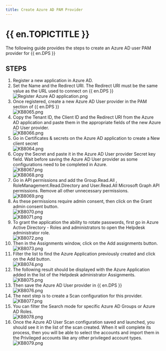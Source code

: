 ```yaml
---
title: Create Azure AD PAM Provider
---
```

# {{ en.TOPICTITLE }}
The following guide provides the steps to create an Azure AD user PAM provider for {{ en.DPS }}
## STEPS
1. Register a new application in Azure AD.
1. Set the Name and the Redirect URI. The Redirect URI must be the same value as the URL used to connect on {{ en.DPS }}  
![Register Azure AD application.png](/img/en/kb/kb8063.png)
1. Once registered, create a new Azure AD User provider in the PAM section of {{ en.DPS }}  
![KB8065.png](/img/en/kb/KB8065.png)
1. Copy the Tenant ID, the Client ID and the Redirect URI from the Azure AD application and paste them in the appropriate fields of the new Azure AD User provider.  
![KB8066.png](/img/en/kb/KB8066.png)
1. Go in Certificates &amp; secrets on the Azure AD application to create a New client secret  
![KB8064.png](/img/en/kb/KB8064.png)
1. Copy the Secret and paste it in the Azure AD User provider Secret key field. Wait before saving the Azure AD User provider as some configurations need to be completed in Azure.  
![KB8067.png](/img/en/kb/KB8067.png)  
![KB8068.png](/img/en/kb/KB8068.png)
1. Go in API permissions and add the Group.Read.All , RoleManagement.Read.Directory and User.Read.All Microsoft Graph API permissions. Remove all other unnecessary permissions.  
![KB8069.png](/img/en/kb/KB8069.png)
1. As these permissions require admin consent, then click on the Grant admin consent button.  
![KB8070.png](/img/en/kb/KB8070.png)  
![KB8071.png](/img/en/kb/KB8071.png)
1. To grant the application the ability to rotate passwords, first go in Azure Active Directory - Roles and administrators to open the Helpdesk administrator role.  
![KB8072.png](/img/en/kb/KB8072.png)
1. Then in the Assignments window, click on the Add assignments button.  
![KB8073.png](/img/en/kb/KB8073.png)
1. Filter the list to find the Azure Application previously created and click on the Add button.  
![KB8074.png](/img/en/kb/KB8074.png)
1. The following result should be displayed with the Azure Application added in the list of the Helpdesk administrator Assignments.  
![KB8075.png](/img/en/kb/KB8075.png)
1. Then save the Azure AD User provider in {{ en.DPS }}  
![KB8076.png](/img/en/kb/KB8076.png)
1. The next step is to create a Scan configuration for this provider.  
![KB8077.png](/img/en/kb/KB8077.png)
1. You can filter the Search mode for specific Azure AD Groups or Azure AD Roles.  
![KB8078.png](/img/en/kb/KB8078.png)
1. Once the Azure AD User Scan configuration saved and launched, you should see it in the list of the scan created. When it will complete its process, then you will be able to select the accounts and import them in the Privileged accounts like any other privileged account types.  
![KB8079.png](/img/en/kb/KB8079.png)
